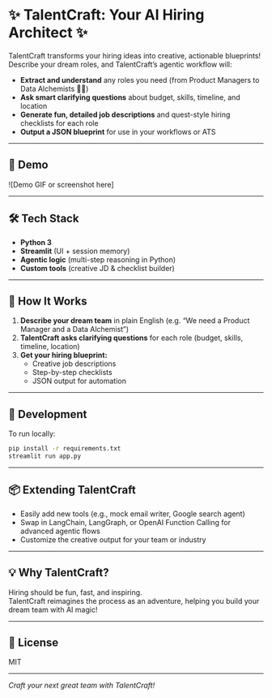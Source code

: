 # ✨ TalentCraft: Your AI Hiring Architect ✨

TalentCraft transforms your hiring ideas into creative, actionable blueprints!  
Describe your dream roles, and TalentCraft’s agentic workflow will:

- **Extract and understand** any roles you need (from Product Managers to Data Alchemists 🧙‍♂️)
- **Ask smart clarifying questions** about budget, skills, timeline, and location
- **Generate fun, detailed job descriptions** and quest-style hiring checklists for each role
- **Output a JSON blueprint** for use in your workflows or ATS

---

## 🚀 Demo

![Demo GIF or screenshot here]

---

## 🛠️ Tech Stack

- **Python 3**
- **Streamlit** (UI + session memory)
- **Agentic logic** (multi-step reasoning in Python)
- **Custom tools** (creative JD & checklist builder)

---

## 🌟 How It Works

1. **Describe your dream team** in plain English (e.g. “We need a Product Manager and a Data Alchemist”)
2. **TalentCraft asks clarifying questions** for each role (budget, skills, timeline, location)
3. **Get your hiring blueprint:** 
   - Creative job descriptions
   - Step-by-step checklists
   - JSON output for automation

---

## 🧪 Development

To run locally:

```bash
pip install -r requirements.txt
streamlit run app.py
```

---

## 📦 Extending TalentCraft

- Easily add new tools (e.g., mock email writer, Google search agent)
- Swap in LangChain, LangGraph, or OpenAI Function Calling for advanced agentic flows
- Customize the creative output for your team or industry

---

## 💡 Why TalentCraft?

Hiring should be fun, fast, and inspiring.  
TalentCraft reimagines the process as an adventure, helping you build your dream team with AI magic!

---

## 📝 License

MIT

---

*Craft your next great team with TalentCraft!*


